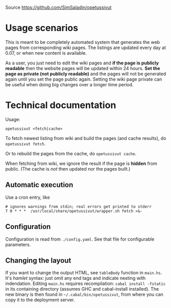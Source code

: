 
Source <https://github.com/SimSaladin/opetussivut>

# Usage scenarios

This is meant to be completely automated system that generates the web pages
from corresponding wiki pages. The listings are updated every day at 0.07, or
when new content is available.

As a user, you just need to edit the wiki pages and **if the page is publicly
readable** then the website pages will be updated within 24 hours. **Set the
page as private (not publicly readable)** and the pages will not be generated
again until you set the page public again. Setting the wiki page private can be
useful when doing big changes over a longer time period.

# Technical documentation

Usage:

    opetussivut <fetch|cache>

To fetch newest listing from wiki and build the pages (and cache results), do
`opetussivut fetch`.

Or to rebuild the pages from the cache, do `opetussivut cache`.

When fetching from wiki, we ignore the result if the page is **hidden** from
public. (The cache is *not* then updated nor the pages built.)

## Automatic execution

Use a cron entry, like

    # ignores warnings from stdin; real errors get printed to stderr
    7 0 * * *  /usr/local/share/opetussivut/wrapper.sh fetch >&-

## Configuration

Configuration is read from `./config.yaml`. See that file for configurable
parameters.

## Changing the layout

If you want to change the output HTML, see `tableBody` function in `main.hs`.
It's *hamlet* syntax: just omit any end tags and indicate nesting with
indendation. Editing `main.hs` requires recompilation: `cabal install -fstatic`
in its containing directory (assumes GHC and cabal-install installed). The new
binary is then found in `~/.cabal/bin/opetussivut`, from where you can copy it
to the deployment server.


